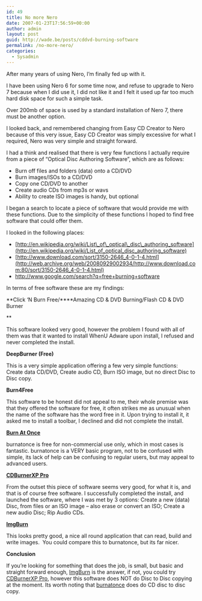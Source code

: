 ```yaml
---
id: 49
title: No more Nero
date: 2007-01-23T17:56:59+00:00
author: admin
layout: post
guid: http://wade.be/posts/cddvd-burning-software
permalink: /no-more-nero/
categories:
  - Sysadmin
---
```

<p class="lead">
  After many years of using Nero, I&#8217;m finally fed up with it.
</p>

I have been using Nero 6 for some time now, and refuse to upgrade to Nero 7 because when I did use it, I did not like it and I felt it used up far too much hard disk space for such a simple task.

Over 200mb of space is used by a standard installation of Nero 7, there must be another option.

I looked back, and remembered changing from Easy CD Creator to Nero because of this very issue, Easy CD Creator was simply excessive for what I required, Nero was very simple and straight forward.

<!--more-->I had a think and realised that there is very few functions I actually require from a piece of &#8220;Optical Disc Authoring Software&#8221;, which are as follows:

  * Burn off files and folders (data) onto a CD/DVD
  * Burn images/ISOs to a CD/DVD
  * Copy one CD/DVD to another
  * Create audio CDs from mp3s or wavs
  * Ability to create ISO images is handy, but optional

I began a search to locate a piece of software that would provide me with these functions. Due to the simplicity of these functions I hoped to find free software that could offer them.

I looked in the following places:

  *  [http://en.wikipedia.org/wiki/List\_of\_optical\_disc\_authoring_software](http://en.wikipedia.org/wiki/List_of_optical_disc_authoring_software)
  * [http://www.download.com/sort/3150-2646_4-0-1-4.html](http://web.archive.org/web/20080929002934/http://www.download.com:80/sort/3150-2646_4-0-1-4.html)
  * <http://www.google.com/search?q=free+burning+software>

In terms of free software these are my findings:

**Click &#8216;N Burn Free/****Amazing CD & DVD Burning/Flash CD & DVD Burner
  
** 

This software looked very good, however the problem I found with all of them was that it wanted to install WhenU Adware upon install, I refused and never completed the install.

**DeepBurner (Free)**

This is a very simple application offering a few very simple functions: Create data CD/DVD, Create audio CD, Burn ISO image, but no direct Disc to Disc copy.

**Burn4Free**

This software to be honest did not appeal to me, their whole premise was that they offered the software for free, it often strikes me as unusual when the name of the software has the word free in it. Upon trying to install it, it asked me to install a toolbar, I declined and did not complete the install.

[**Burn At Once**](http://www.burnatonce.com/)

burnatonce is free for non-commercial use only, which in most cases is fantastic. burnatonce is a VERY basic program, not to be confused with simple, its lack of help can be confusing to regular users, but may appeal to advanced users.

[**CDBurnerXP Pro**](http://www.cdburnerxp.se/)

From the outset this piece of software seems very good, for what it is, and that is of course free software. I successfully completed the install, and launched the software, where I was met by 3 options: Create a new (data) Disc, from files or an ISO image &#8211; also erase or convert an ISO; Create a new audio Disc; Rip Audio CDs.

[**ImgBurn**](http://www.imgburn.com/)

This looks pretty good, a nice all round application that can read, build and write images.  You could compare this to burnatonce, but its far nicer.

**Conclusion**

If you&#8217;re looking for something that does the job, is small, but basic and straight forward enough, [ImgBurn](http://www.imgburn.com/) is the answer, if not, you could try [CDBurnerXP Pro](http://www.cdburnerxp.se/), however this software does NOT do Disc to Disc copying at the moment. Its worth noting that [burnatonce](http://www.burnatonce.com/) does do CD disc to disc copy.